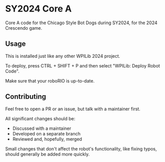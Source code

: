 # SY2024 Core A

Core A code for the Chicago Style Bot Dogs during SY2024, for the 2024 Crescendo game.

## Usage
This is installed just like any other WPILib 2024 project.

To deploy, press CTRL + SHIFT + P and then select "WPILib: Deploy Robot Code".

Make sure that your roboRIO is up-to-date.

## Contributing
Feel free to open a PR or an issue, but talk with a maintainer first.

All significant changes should be:
- Discussed with a maintainer
- Developed on a separate branch
- Reviewed and, hopefully, merged

Small changes that don't affect the robot's functionality, like fixing typos, should generally be added more quickly.
